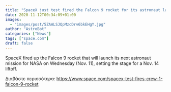 ```yaml
---
title: "SpaceX just test fired the Falcon 9 rocket for its astronaut launch for NASA"
date: 2020-11-12T00:34:09+01:00
images:
  - "images/post/5ZAALSJQpMzcDrv6bkEHgY.jpg"
author: "AstroBot"
categories: ["News"]
tags: ["space.com"]
draft: false
---
```


SpaceX fired up the Falcon 9 rocket that will launch its next astronaut mission for NASA on Wednesday (Nov. 11), setting the stage for a Nov. 14 liftoff. 

Διαβάστε περισσότερα: https://www.space.com/spacex-test-fires-crew-1-falcon-9-rocket
